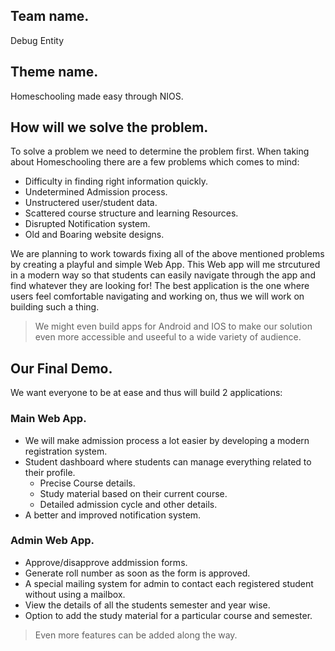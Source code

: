 ## Team name.
Debug Entity

## Theme name.
Homeschooling made easy through NIOS.

## How will we solve the problem.

To solve a problem we need to determine the problem first. When taking about Homeschooling there are a few problems which comes to mind:
- Difficulty in finding right information quickly.
- Undetermined Admission process.
- Unstructered user/student data.
- Scattered course structure and learning Resources.
- Disrupted Notification system.
- Old and Boaring website designs.

We are planning to work towards fixing all of the above mentioned problems by creating a playful and simple Web App. This
Web app will me strcutured in a modern way so that students can easily navigate through the app and find whatever they are looking for! The best application is the one where users feel comfortable navigating and working on, thus we will work on building such a thing.

> We might even build apps for Android and IOS to make our solution even more accessible and useeful to a wide variety of audience.

## Our Final Demo.

We want everyone to be at ease and thus will build 2 applications:

### Main Web App.
- We will make admission process a lot easier by developing a modern registration system.
- Student dashboard where students can manage everything related to their profile.
  - Precise Course details.
  - Study material based on their current course.
  - Detailed admission cycle and other details.
- A better and improved notification system.

### Admin Web App.
- Approve/disapprove addmission forms.
- Generate roll number as soon as the form is approved.
- A special mailing system for admin to contact each registered student without using a mailbox.
- View the details of all the students semester and year wise.
- Option to add the study material for a particular course and semester.

> Even more features can be added along the way.
